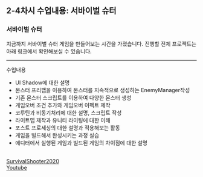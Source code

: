 <h2>2-4차시 수업내용: 서바이벌 슈터</h2>

<h3>서바이벌 슈터</h3>

지금까지 서바이벌 슈터 게임을 만들어보는 시간을 가졌습니다.
진행할 전체 프로젝트는 아래 링크에서 확인해보실 수 있습니다.

---
수업내용
- UI Shadow에 대한 설명
- 몬스터 프리팹을 이용하여 몬스터를 지속적으로 생성하는 EnemyManager작성
- 기존 몬스터 스크립트를 이용하여 다양한 몬스터 생성
- 게임오버 조건 추가와 게임오버 이펙트 제작
- 코루틴과 비동기처리에 대한 설명, 스크립트 작성
- 라이트맵 제작과 유니티 라이팅에 대한 이해
- 포스트 프로세싱의 대한 설명과 적용해보는 활동
- 게임을 빌드해서 완성시키는 과정 실습
- 에디터에서 실행된 게임과 빌드된 게임의 차이점에 대한 설명
<br><br>

<a href="https://github.com/eugene-doobu/SurvivalShooter2020">SurvivalShooter2020</a><br>
<a href="https://youtu.be/GueFCKIL8oI">Youtube</a>